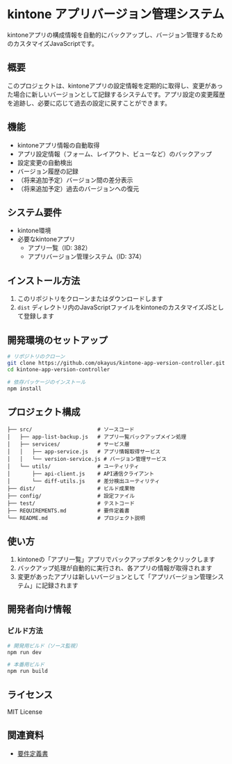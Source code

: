 # kintone アプリバージョン管理システム

kintoneアプリの構成情報を自動的にバックアップし、バージョン管理するためのカスタマイズJavaScriptです。

## 概要

このプロジェクトは、kintoneアプリの設定情報を定期的に取得し、変更があった場合に新しいバージョンとして記録するシステムです。アプリ設定の変更履歴を追跡し、必要に応じて過去の設定に戻すことができます。

## 機能

- kintoneアプリ情報の自動取得
- アプリ設定情報（フォーム、レイアウト、ビューなど）のバックアップ
- 設定変更の自動検出
- バージョン履歴の記録
- （将来追加予定）バージョン間の差分表示
- （将来追加予定）過去のバージョンへの復元

## システム要件

- kintone環境
- 必要なkintoneアプリ
  - アプリ一覧（ID: 382）
  - アプリバージョン管理システム（ID: 374）

## インストール方法

1. このリポジトリをクローンまたはダウンロードします
2. `dist` ディレクトリ内のJavaScriptファイルをkintoneのカスタマイズJSとして登録します

## 開発環境のセットアップ

```bash
# リポジトリのクローン
git clone https://github.com/okayus/kintone-app-version-controller.git
cd kintone-app-version-controller

# 依存パッケージのインストール
npm install
```

## プロジェクト構成

```
├── src/                     # ソースコード
│   ├── app-list-backup.js   # アプリ一覧バックアップメイン処理
│   ├── services/            # サービス層
│   │   ├── app-service.js   # アプリ情報取得サービス
│   │   └── version-service.js # バージョン管理サービス
│   └── utils/               # ユーティリティ
│       ├── api-client.js    # API通信クライアント
│       └── diff-utils.js    # 差分検出ユーティリティ
├── dist/                    # ビルド成果物
├── config/                  # 設定ファイル
├── test/                    # テストコード
├── REQUIREMENTS.md          # 要件定義書
└── README.md                # プロジェクト説明
```

## 使い方

1. kintoneの「アプリ一覧」アプリでバックアップボタンをクリックします
2. バックアップ処理が自動的に実行され、各アプリの情報が取得されます
3. 変更があったアプリは新しいバージョンとして「アプリバージョン管理システム」に記録されます

## 開発者向け情報

### ビルド方法

```bash
# 開発用ビルド（ソース監視）
npm run dev

# 本番用ビルド
npm run build
```

## ライセンス

MIT License

## 関連資料

- [要件定義書](./REQUIREMENTS.md)
